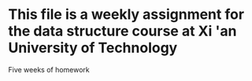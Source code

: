 # This file is a weekly assignment for the data structure course at Xi 'an University of Technology

Five weeks of homework
